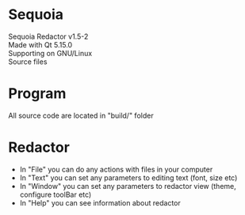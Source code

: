 # Sequoia
Sequoia Redactor v1.5-2<br />
Made with Qt 5.15.0<br />
Supporting on GNU/Linux<br />
Source files

# Program
All source code are located in "build/" folder<br />

# Redactor
* In "File" you can do any actions with files in your computer<br />
* In "Text" you can set any parameters to editing text (font, size etc)<br />
* In "Window" you can set any parameters to redactor view (theme, configure toolBar etc)<br />
* In "Help" you can see information about redactor
